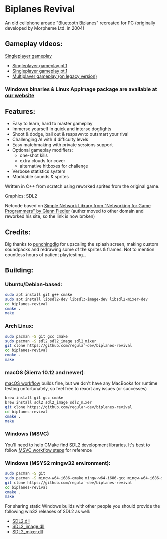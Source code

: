 # Biplanes Revival

An old cellphone arcade "Bluetooth Biplanes"
recreated for PC
(originally developed by Morpheme Ltd. in 2004)


## Gameplay videos:

[Singleplayer gameplay](https://github.com/regular-dev/biplanes-revival/assets/67646403/4f7d6371-6c9f-4271-a6c7-d17902a5ed2f)

- [Singleplayer gameplay pt.1](https://youtu.be/mIgMNh6gGXs)
- [Singleplayer gameplay pt.1](https://youtu.be/mIgMNh6gGXs)
- [Multiplayer gameplay (on legacy version)](https://youtu.be/mIgMNh6gGXs)


### Windows binaries & Linux AppImage package are available at [our website](https://regular-dev.org/biplanes-revival)


## Features:

  - Easy to learn, hard to master gameplay
  - Immerse yourself in quick and intense dogfights
  - Shoot & dodge, bail out & respawn to outsmart your rival
  - Challenging AI with 4 difficulty levels
  - Easy matchmaking with private sessions support
  - Optional gameplay modifiers:
    - one-shot kills
    - extra clouds for cover
    - alternative hitboxes for challenge
  - Verbose statistics system
  - Moddable sounds & sprites

Written in C++ from scratch
using reworked sprites
from the original game.

Graphics: SDL2

Netcode based on [Simple Network Library
from "Networking for Game Programmers" by Glenn Fiedler](http://www.gaffer.org/networking-for-game-programmers)
(author moved to other domain
and reworked his site,
so the link is now broken)


## Credits:

Big thanks to [punchingdig](https://www.youtube.com/user/punchingdig) for upscaling the splash screen,
making custom soundpacks and redrawing some of the sprites & frames.
Not to mention countless hours of patient playtesting...


## Building:

### Ubuntu/Debian-based:

```bash
sudo apt install git g++ cmake
sudo apt install libsdl2-dev libsdl2-image-dev libsdl2-mixer-dev
cd biplanes-revival
cmake .
make
```

### Arch Linux:

```bash
sudo pacman -S git gcc cmake
sudo pacman -S sdl2 sdl2_image sdl2_mixer
git clone https://github.com/regular-dev/biplanes-revival
cd biplanes-revival
cmake .
make
```

### macOS (Sierra 10.12 and newer):

[macOS workflow](https://github.com/regular-dev/biplanes-revival/actions/workflows/macos-build.yml) builds fine, but we don't have any
MacBooks for runtime testing unfortunately,
so feel free to report any issues (or successes)

```bash
brew install git gcc cmake
brew install sdl2 sdl2_image sdl2_mixer
git clone https://github.com/regular-dev/biplanes-revival
cd biplanes-revival
cmake .
make
```

### Windows (MSVC)

You'll need to help CMake find SDL2 development libraries.
It's best to follow [MSVC workflow steps](https://github.com/regular-dev/biplanes-revival/blob/master/.github/workflows/windows-build-msvc.yml#L41) for reference

### Windows (MSYS2 mingw32 environment):

```bash
sudo pacman -S git
sudo pacman -S mingw-w64-i686-cmake mingw-w64-i686-gcc mingw-w64-i686-sdl2 mingw-w64-i686-sdl2_image mingw-w64-i686-sdl2_mixer
git clone https://github.com/regular-dev/biplanes-revival
cd biplanes-revival
cmake .
make
```

For sharing static Windows builds with other people
you should provide the following win32 releases of SDL2 as well:

- [SDL2.dll](https://github.com/libsdl-org/SDL/releases)
- [SDL2_image.dll](https://github.com/libsdl-org/SDL_image/releases)
- [SDL2_mixer.dll](https://github.com/libsdl-org/SDL_mixer/releases)

